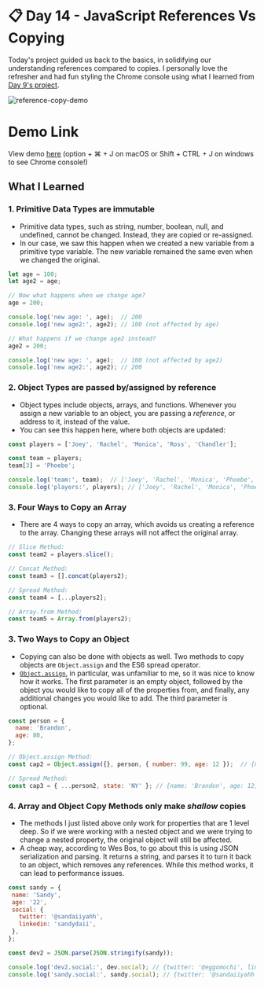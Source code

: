 # 📋 Day 14 - JavaScript References Vs Copying

Today's project guided us back to the basics, in solidifying our understanding references compared to copies. I personally love the refresher and had fun styling the Chrome console using what I learned from [Day 9's project](https://github.com/sandaiiyahh/JavaScript30/tree/main/09-Dev%20Tools%20Domination).

![reference-copy-demo](https://i.ibb.co/5vMwgCV/Screen-Shot-2021-04-30-at-5-06-37-PM.png)

# Demo Link
View demo [here](https://sandaiiyahh.github.io/JavaScript30/14-JavaScript%20References%20VS%20Copying/index.html) 
(option + ⌘ + J on macOS or Shift + CTRL + J on windows to see Chrome console!)

## What I Learned

### 1. Primitive Data Types are immutable
 - Primitive data types, such as string, number, boolean, null, and undefined, cannot be changed. Instead, they are copied or re-assigned. 
 - In our case, we saw this happen when we created a new variable from a primitive type variable. The new variable remained the same even when we changed the original.
 
```javascript
let age = 100;
let age2 = age; 

// Now what happens when we change age?
age = 200;

console.log('new age: ', age);  // 200
console.log('new age2:', age2); // 100 (not affected by age)

// What happens if we change age2 instead?
age2 = 200;

console.log('new age: ', age);  // 100 (not affected by age2)
console.log('new age2:', age2); // 200

 ```
 
### 2. Object Types are passed by/assigned by reference
 - Object types include objects, arrays, and functions. Whenever you assign a new variable to an object, you are passing a *reference*, or address to it, instead of the value. 
 - You can see this happen here, where both objects are updated:
 
```javascript
const players = ['Joey', 'Rachel', 'Monica', 'Ross', 'Chandler'];

const team = players;
team[3] = 'Phoebe';

console.log('team:', team);  // ['Joey', 'Rachel', 'Monica', 'Phoebe', 'Chandler']; 
console.log('players:', players); // ['Joey', 'Rachel', 'Monica', 'Phoebe', 'Chandler'];

 ```
 
### 3. Four Ways to Copy an Array
 - There are 4 ways to copy an array, which avoids us creating a reference to the array. Changing these arrays will not affect the original array.
 
```javascript
// Slice Method:
const team2 = players.slice();

// Concat Method:
const team3 = [].concat(players2);

// Spread Method:
const team4 = [...players2];

// Array.from Method:
const team5 = Array.from(players2);

 ```
 
 ### 3. Two Ways to Copy an Object
  - Copying can also be done with objects as well. Two methods to copy objects are `Object.assign` and the ES6 spread operator. 
  - [`Object.assign`](https://developer.mozilla.org/en-US/docs/Web/JavaScript/Reference/Global_Objects/Object/assign), in particular, was unfamiliar to me, so it was nice to know how it works. The first parameter is an empty object, followed by the object you would like to copy all of the properties from, and finally, any additional changes you would like to add. The third parameter is optional.
  
```javascript
const person = {
  name: 'Brandon',
  age: 80,
};

// Object.assign Method:
const cap2 = Object.assign({}, person, { number: 99, age: 12 });  // {name: 'Brandon', age: 12, number: 99}

// Spread Method:
const cap3 = { ...person2, state: 'NY' }; // {name: 'Brandon', age: 12, state: 'NY'}

 ```
 
 ### 4. Array and Object Copy Methods only make *shallow* copies
  - The methods I just listed above only work for properties that are 1 level deep. So if we were working with a nested object and we were trying to change a nested property, the original object will still be affected.
  - A cheap way, according to Wes Bos, to go about this is using JSON serialization and parsing. It returns a string, and parses it to turn it back to an object, which removes any references. While this method works, it can lead to performance issues.
  
 ```javascript
const sandy = {
  name: 'Sandy',
  age: '22',
  social: {
    twitter: '@sandaiiyahh',
    linkedin: 'sandydaii',
  },
};

const dev2 = JSON.parse(JSON.stringify(sandy));

console.log('dev2.social:', dev.social); // {twitter: '@eggomochi', linkedin: 'sandydaii' }
console.log('sandy.social:', sandy.social); // {twitter: '@sandaiiyahh', linkedin: 'sandydaii' }

 ```
 
 
 
